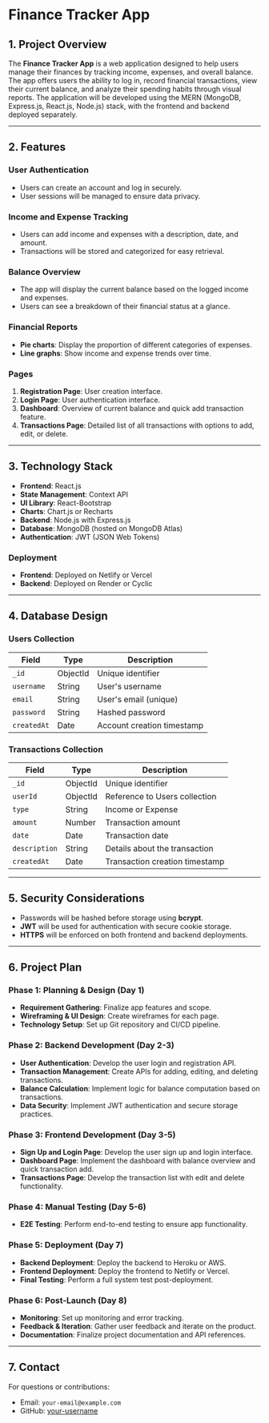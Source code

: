 # **Finance Tracker App**

## **1. Project Overview**
The **Finance Tracker App** is a web application designed to help users manage their finances by tracking income, expenses, and overall balance. The app offers users the ability to log in, record financial transactions, view their current balance, and analyze their spending habits through visual reports. The application will be developed using the MERN (MongoDB, Express.js, React.js, Node.js) stack, with the frontend and backend deployed separately.

---

## **2. Features**

### **User Authentication**
- Users can create an account and log in securely.
- User sessions will be managed to ensure data privacy.

### **Income and Expense Tracking**
- Users can add income and expenses with a description, date, and amount.
- Transactions will be stored and categorized for easy retrieval.

### **Balance Overview**
- The app will display the current balance based on the logged income and expenses.
- Users can see a breakdown of their financial status at a glance.

### **Financial Reports**
- **Pie charts**: Display the proportion of different categories of expenses.
- **Line graphs**: Show income and expense trends over time.

### **Pages**
1. **Registration Page**: User creation interface.
2. **Login Page**: User authentication interface.
3. **Dashboard**: Overview of current balance and quick add transaction feature.
4. **Transactions Page**: Detailed list of all transactions with options to add, edit, or delete.

---

## **3. Technology Stack**
- **Frontend**: React.js
- **State Management**: Context API
- **UI Library**: React-Bootstrap
- **Charts**: Chart.js or Recharts
- **Backend**: Node.js with Express.js
- **Database**: MongoDB (hosted on MongoDB Atlas)
- **Authentication**: JWT (JSON Web Tokens)

### **Deployment**
- **Frontend**: Deployed on Netlify or Vercel
- **Backend**: Deployed on Render or Cyclic

---

## **4. Database Design**

### **Users Collection**
| Field      | Type       | Description                     |
|------------|------------|---------------------------------|
| `_id`      | ObjectId   | Unique identifier              |
| `username` | String     | User's username                |
| `email`    | String     | User's email (unique)          |
| `password` | String     | Hashed password                |
| `createdAt`| Date       | Account creation timestamp     |

### **Transactions Collection**
| Field        | Type       | Description                                      |
|--------------|------------|--------------------------------------------------|
| `_id`        | ObjectId   | Unique identifier                                |
| `userId`     | ObjectId   | Reference to Users collection                    |
| `type`       | String     | Income or Expense                                |
| `amount`     | Number     | Transaction amount                               |
| `date`       | Date       | Transaction date                                 |
| `description`| String     | Details about the transaction                   |
| `createdAt`  | Date       | Transaction creation timestamp                  |

---

## **5. Security Considerations**
- Passwords will be hashed before storage using **bcrypt**.
- **JWT** will be used for authentication with secure cookie storage.
- **HTTPS** will be enforced on both frontend and backend deployments.

---

## **6. Project Plan**

### **Phase 1: Planning & Design (Day 1)**
- **Requirement Gathering**: Finalize app features and scope.
- **Wireframing & UI Design**: Create wireframes for each page.
- **Technology Setup**: Set up Git repository and CI/CD pipeline.

### **Phase 2: Backend Development (Day 2-3)**
- **User Authentication**: Develop the user login and registration API.
- **Transaction Management**: Create APIs for adding, editing, and deleting transactions.
- **Balance Calculation**: Implement logic for balance computation based on transactions.
- **Data Security**: Implement JWT authentication and secure storage practices.

### **Phase 3: Frontend Development (Day 3-5)**
- **Sign Up and Login Page**: Develop the user sign up and login interface.
- **Dashboard Page**: Implement the dashboard with balance overview and quick transaction add.
- **Transactions Page**: Develop the transaction list with edit and delete functionality.

### **Phase 4: Manual Testing (Day 5-6)**
- **E2E Testing**: Perform end-to-end testing to ensure app functionality.

### **Phase 5: Deployment (Day 7)**
- **Backend Deployment**: Deploy the backend to Heroku or AWS.
- **Frontend Deployment**: Deploy the frontend to Netlify or Vercel.
- **Final Testing**: Perform a full system test post-deployment.

### **Phase 6: Post-Launch (Day 8)**
- **Monitoring**: Set up monitoring and error tracking.
- **Feedback & Iteration**: Gather user feedback and iterate on the product.
- **Documentation**: Finalize project documentation and API references.

---

## **7. Contact**
For questions or contributions:
- Email: `your-email@example.com`
- GitHub: [your-username](https://github.com/your-username)
